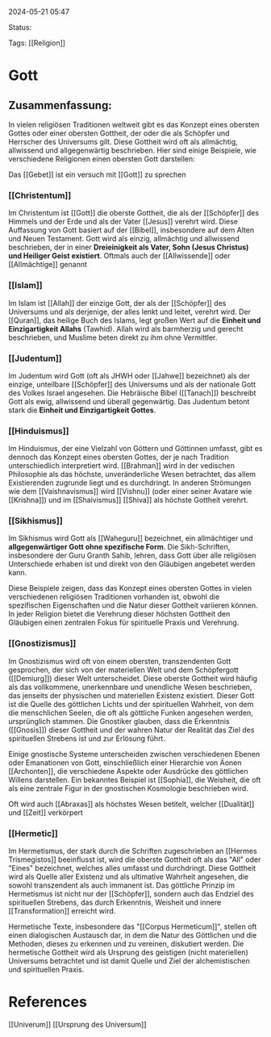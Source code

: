 2024-05-21 05:47

Status:

Tags: [[Religion]]

# Gott

## Zusammenfassung:
In vielen religiösen Traditionen weltweit gibt es das Konzept eines obersten Gottes oder einer obersten Gottheit, der oder die als Schöpfer und Herrscher des Universums gilt. Diese Gottheit wird oft als allmächtig, allwissend und allgegenwärtig beschrieben. Hier sind einige Beispiele, wie verschiedene Religionen einen obersten Gott darstellen:

Das [[Gebet]] ist ein versuch mit [[Gott]] zu sprechen

### [[Christentum]]

Im Christentum ist [[Gott]] die oberste Gottheit, die als der [[Schöpfer]] des Himmels und der Erde und als der Vater [[Jesus]] verehrt wird. Diese Auffassung von Gott basiert auf der [[Bibel]], insbesondere auf dem Alten und Neuen Testament. Gott wird als einzig, allmächtig und allwissend beschrieben, der in einer **Dreieinigkeit als Vater, Sohn (Jesus Christus) und Heiliger Geist existiert**.
Oftmals auch der [[Allwissende]] oder [[Allmächtige]] genannt

### [[Islam]]

Im Islam ist [[Allah]] der einzige Gott, der als der [[Schöpfer]] des Universums und als derjenige, der alles lenkt und leitet, verehrt wird. Der [[Quran]], das heilige Buch des Islams, legt großen Wert auf die **Einheit und Einzigartigkeit Allahs** (Tawhid). Allah wird als barmherzig und gerecht beschrieben, und Muslime beten direkt zu ihm ohne Vermittler.

### [[Judentum]]

Im Judentum wird Gott (oft als JHWH oder [[Jahwe]] bezeichnet) als der einzige, unteilbare [[Schöpfer]] des Universums und als der nationale Gott des Volkes Israel angesehen. Die Hebräische Bibel ([[Tanach]]) beschreibt Gott als ewig, allwissend und überall gegenwärtig. Das Judentum betont stark die **Einheit und Einzigartigkeit Gottes**.

### [[Hinduismus]]

Im Hinduismus, der eine Vielzahl von Göttern und Göttinnen umfasst, gibt es dennoch das Konzept eines obersten Gottes, der je nach Tradition unterschiedlich interpretiert wird. [[Brahman]] wird in der vedischen Philosophie als das höchste, unveränderliche Wesen betrachtet, das allem Existierenden zugrunde liegt und es durchdringt. In anderen Strömungen wie dem [[Vaishnavismus]] wird [[Vishnu]] (oder einer seiner Avatare wie [[Krishna]]) und im [[Shaivismus]] [[Shiva]] als höchste Gottheit verehrt.

### [[Sikhismus]]

Im Sikhismus wird Gott als [[Waheguru]] bezeichnet, ein allmächtiger und **allgegenwärtiger Gott ohne spezifische Form**. Die Sikh-Schriften, insbesondere der Guru Granth Sahib, lehren, dass Gott über alle religiösen Unterschiede erhaben ist und direkt von den Gläubigen angebetet werden kann.

Diese Beispiele zeigen, dass das Konzept eines obersten Gottes in vielen verschiedenen religiösen Traditionen vorhanden ist, obwohl die spezifischen Eigenschaften und die Natur dieser Gottheit variieren können. In jeder Religion bietet die Verehrung dieser höchsten Gottheit den Gläubigen einen zentralen Fokus für spirituelle Praxis und Verehrung.
### [[Gnostizismus]]

Im Gnostizismus wird oft von einem obersten, transzendenten Gott gesprochen, der sich von der materiellen Welt und dem Schöpfergott ([[Demiurg]]) dieser Welt unterscheidet. Diese oberste Gottheit wird häufig als das vollkommene, unerkennbare und unendliche Wesen beschrieben, das jenseits der physischen und materiellen Existenz existiert. Dieser Gott ist die Quelle des göttlichen Lichts und der spirituellen Wahrheit, von dem die menschlichen Seelen, die oft als göttliche Funken angesehen werden, ursprünglich stammen. Die Gnostiker glauben, dass die Erkenntnis ([[Gnosis]]) dieser Gottheit und der wahren Natur der Realität das Ziel des spirituellen Strebens ist und zur Erlösung führt.

Einige gnostische Systeme unterscheiden zwischen verschiedenen Ebenen oder Emanationen von Gott, einschließlich einer Hierarchie von Äonen [[Archonten]], die verschiedene Aspekte oder Ausdrücke des göttlichen Willens darstellen. Ein bekanntes Beispiel ist [[Sophia]], die Weisheit, die oft als eine zentrale Figur in der gnostischen Kosmologie beschrieben wird.

Oft wird auch [[Abraxas]] als höchstes Wesen betitelt, welcher [[Dualität]] und [[Zeit]] verkörpert

### [[Hermetic]]

Im Hermetismus, der stark durch die Schriften zugeschrieben an [[Hermes Trismegistos]] beeinflusst ist, wird die oberste Gottheit oft als das "All" oder "Eines" bezeichnet, welches alles umfasst und durchdringt. Diese Gottheit wird als Quelle aller Existenz und als ultimative Wahrheit angesehen, die sowohl transzendent als auch immanent ist. Das göttliche Prinzip im Hermetismus ist nicht nur der [[Schöpfer]], sondern auch das Endziel des spirituellen Strebens, das durch Erkenntnis, Weisheit und innere [[Transformation]] erreicht wird.

Hermetische Texte, insbesondere das "[[Corpus Hermeticum]]", stellen oft einen dialogischen Austausch dar, in dem die Natur des Göttlichen und die Methoden, dieses zu erkennen und zu vereinen, diskutiert werden. Die hermetische Gottheit wird als Ursprung des geistigen (nicht materiellen) Universums betrachtet und ist damit Quelle und Ziel der alchemistischen und spirituellen Praxis.

# References
[[Univerum]]
[[Ursprung des Universum]]
